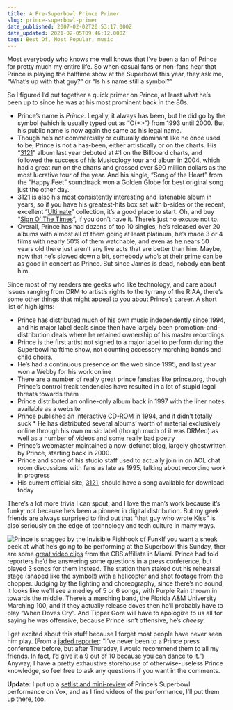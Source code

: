 ```yaml
---
title: A Pre-Superbowl Prince Primer
slug: prince-superbowl-primer
date_published: 2007-02-02T20:53:17.000Z
date_updated: 2021-02-05T09:46:12.000Z
tags: Best Of, Most Popular, music
---
```


Most everybody who knows me well knows that I’ve been a fan of Prince for pretty much my entire life. So when casual fans or non-fans hear that Prince is playing the halftime show at the Superbowl this year, they ask me, “What’s up with that guy?” or “Is his name still a symbol?”

So I figured I’d put together a quick primer on Prince, at least what he’s been up to since he was at his most prominent back in the 80s.

- Prince’s name is *Prince*. Legally, it always has been, but he did go by the symbol (which is usually typed out as “O(+>”) from 1993 until 2000. But his public name is now again the same as his legal name.
- Though he’s not commercially or culturally dominant like he once used to be, Prince is not a has-been, either artistically or on the charts. His “[3121](http://www.amazon.com/exec/obidos/ASIN/B000E97HIA/2020-20)” album last year debuted at #1 on the Billboard charts, and followed the success of his Musicology tour and album in 2004, which had a great run on the charts and grossed over $90 million dollars as the most lucrative tour of the year. And his single, “Song of the Heart” from the “Happy Feet” soundtrack won a Golden Globe for best original song just the other day.
- 3121 is also his most consistently interesting and listenable album in years, so if you have his greatest-hits box set with b-sides or the recent, excellent “[Ultimate](http://www.amazon.com/exec/obidos/ASIN/B000E6EHI6/2020-20)” collection, it’s a good place to start. Oh, and buy “[Sign O’ The Times](http://www.amazon.com/exec/obidos/ASIN/B000002LBM/2020-20)“, if you don’t have it. There’s just no excuse not to.
- Overall, Prince has had dozens of top 10 singles, he’s released over 20 albums with almost all of them going at least platinum, he’s made 3 or 4 films with nearly 50% of them watchable, and even as he nears 50 years old there just aren’t any live acts that are better than him. Maybe, now that he’s slowed down a bit, somebody who’s at their prime can be as good in concert as Prince. But since James is dead, nobody can beat him.

Since most of my readers are geeks who like technology, and care about issues ranging from DRM to artist’s rights to the tyrrany of the RIAA, there’s some other things that might appeal to you about Prince’s career. A short list of highlights:

- Prince has distributed much of his own music independently since 1994, and his major label deals since then have largely been promotion-and-distribution deals where he retained ownership of his master recordings.
- Prince is the first artist not signed to a major label to perform during the Superbowl halftime show, not counting accessory marching bands and child choirs.
- He’s had a continuous presence on the web since 1995, and last year won a Webby for his work online
- There are a number of really great prince fansites like [prince.org](http://www.prince.org), though Prince’s control freak tendencies have resulted in a lot of stupid legal threats towards them
- Prince distributed an online-only album back in 1997 with the liner notes available as a website
- Prince published an interactive CD-ROM in 1994, and it didn’t totally suck  * He has distributed several albums’ worth of material exclusively online through his own music label (though much of it was DRMed) as well as a number of videos and some really bad poetry
- Prince’s webmaster maintained a now-defunct blog, largely ghostwritten by Prince, starting back in 2000.
- Prince and some of his studio staff used to actually join in on AOL chat room discussions with fans as late as 1995, talking about recording work in progress
- His current official site, [3121](http://www.3121.com/), should have a song available for download today

There’s a lot more trivia I can spout, and I love the man’s work because it’s funky, not because he’s been a pioneer in digital distribution. But my geek friends are always surprised to find out that “that guy who wrote Kiss” is also seriously on the edge of technology and tech culture in many ways.

![Prince is snagged by the Invisible Fishhook of Funk](http://www.thesundaytimes.co.uk/sto/multimedia/dynamic/00298/44Prince_298992k.jpg)If you want a sneak peek at what he’s going to be performing at the Superbowl this Sunday, ther are some [great video clips](http://cbs4.com/entertainment/local_story_032151044.html) from the CBS affiliate in Miami. Prince had told reporters he’d be answering some questions in a press conference, but played 3 songs for them instead. The station then staked out his rehearsal stage (shaped like the symbol!) with a helicopter and shot footage from the chopper. Judging by the lighting and choreography, since there’s no sound, it looks like we’ll see a medley of 5 or 6 songs, with Purple Rain thrown in towards the middle. There’s a marching band, the Florida A&M University Marching 100, and if they actually release doves then he’ll probably have to play “When Doves Cry”. And Tipper Gore will have to apologize to us all for saying he was offensive, because Prince isn’t offensive, he’s *cheesy*.

I get excited about this stuff because I forget most people have never seen him play. (From a [jaded reporter](http://www.scrippsnews.com/node/19169): “I’ve never been to a Prince press conference before, but after Thursday, I would recommend them to all my friends. In fact, I’d give it a 9 out of 10 because you can dance to it.”) Anyway, I have a pretty exhaustive storehouse of otherwise-useless Prince knowledge, so feel free to ask any questions if you want in the comments.

**Update:** I put up a [setlist and mini-review](http://anil.vox.com/library/post/my-boy-tore-it-up.html) of Prince’s Superbowl performance on Vox, and as I find videos of the performance, I’ll put them up there, too.
